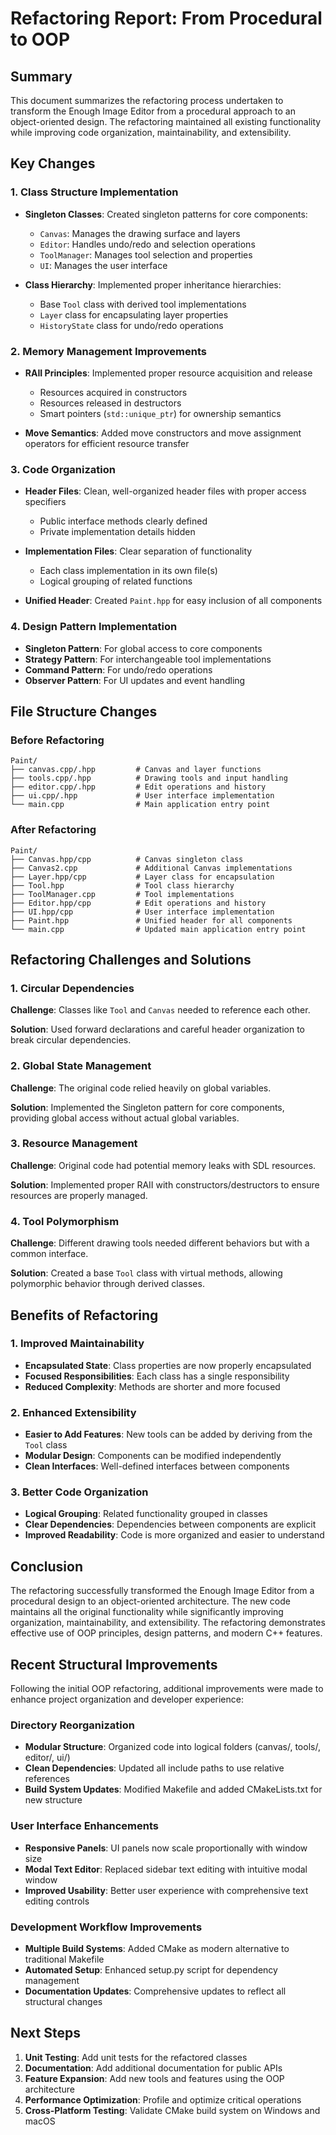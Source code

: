 # Refactoring Report: From Procedural to OOP

## Summary

This document summarizes the refactoring process undertaken to transform the Enough Image Editor from a procedural approach to an object-oriented design. The refactoring maintained all existing functionality while improving code organization, maintainability, and extensibility.

## Key Changes

### 1. Class Structure Implementation

- **Singleton Classes**: Created singleton patterns for core components:
  - `Canvas`: Manages the drawing surface and layers
  - `Editor`: Handles undo/redo and selection operations
  - `ToolManager`: Manages tool selection and properties
  - `UI`: Manages the user interface

- **Class Hierarchy**: Implemented proper inheritance hierarchies:
  - Base `Tool` class with derived tool implementations
  - `Layer` class for encapsulating layer properties
  - `HistoryState` class for undo/redo operations

### 2. Memory Management Improvements

- **RAII Principles**: Implemented proper resource acquisition and release
  - Resources acquired in constructors
  - Resources released in destructors
  - Smart pointers (`std::unique_ptr`) for ownership semantics

- **Move Semantics**: Added move constructors and move assignment operators for efficient resource transfer

### 3. Code Organization

- **Header Files**: Clean, well-organized header files with proper access specifiers
  - Public interface methods clearly defined
  - Private implementation details hidden

- **Implementation Files**: Clear separation of functionality
  - Each class implementation in its own file(s)
  - Logical grouping of related functions

- **Unified Header**: Created `Paint.hpp` for easy inclusion of all components

### 4. Design Pattern Implementation

- **Singleton Pattern**: For global access to core components
- **Strategy Pattern**: For interchangeable tool implementations
- **Command Pattern**: For undo/redo operations
- **Observer Pattern**: For UI updates and event handling

## File Structure Changes

### Before Refactoring

```
Paint/
├── canvas.cpp/.hpp         # Canvas and layer functions
├── tools.cpp/.hpp          # Drawing tools and input handling
├── editor.cpp/.hpp         # Edit operations and history
├── ui.cpp/.hpp             # User interface implementation
└── main.cpp                # Main application entry point
```

### After Refactoring

```
Paint/
├── Canvas.hpp/cpp          # Canvas singleton class
├── Canvas2.cpp             # Additional Canvas implementations
├── Layer.hpp/cpp           # Layer class for encapsulation
├── Tool.hpp                # Tool class hierarchy
├── ToolManager.cpp         # Tool implementations
├── Editor.hpp/cpp          # Edit operations and history
├── UI.hpp/cpp              # User interface implementation
├── Paint.hpp               # Unified header for all components
└── main.cpp                # Updated main application entry point
```

## Refactoring Challenges and Solutions

### 1. Circular Dependencies

**Challenge**: Classes like `Tool` and `Canvas` needed to reference each other.

**Solution**: Used forward declarations and careful header organization to break circular dependencies.

### 2. Global State Management

**Challenge**: The original code relied heavily on global variables.

**Solution**: Implemented the Singleton pattern for core components, providing global access without actual global variables.

### 3. Resource Management

**Challenge**: Original code had potential memory leaks with SDL resources.

**Solution**: Implemented proper RAII with constructors/destructors to ensure resources are properly managed.

### 4. Tool Polymorphism

**Challenge**: Different drawing tools needed different behaviors but with a common interface.

**Solution**: Created a base `Tool` class with virtual methods, allowing polymorphic behavior through derived classes.

## Benefits of Refactoring

### 1. Improved Maintainability

- **Encapsulated State**: Class properties are now properly encapsulated
- **Focused Responsibilities**: Each class has a single responsibility
- **Reduced Complexity**: Methods are shorter and more focused

### 2. Enhanced Extensibility

- **Easier to Add Features**: New tools can be added by deriving from the `Tool` class
- **Modular Design**: Components can be modified independently
- **Clean Interfaces**: Well-defined interfaces between components

### 3. Better Code Organization

- **Logical Grouping**: Related functionality grouped in classes
- **Clear Dependencies**: Dependencies between components are explicit
- **Improved Readability**: Code is more organized and easier to understand

## Conclusion

The refactoring successfully transformed the Enough Image Editor from a procedural design to an object-oriented architecture. The new code maintains all the original functionality while significantly improving organization, maintainability, and extensibility. The refactoring demonstrates effective use of OOP principles, design patterns, and modern C++ features.

## Recent Structural Improvements

Following the initial OOP refactoring, additional improvements were made to enhance project organization and developer experience:

### Directory Reorganization
- **Modular Structure**: Organized code into logical folders (canvas/, tools/, editor/, ui/)
- **Clean Dependencies**: Updated all include paths to use relative references
- **Build System Updates**: Modified Makefile and added CMakeLists.txt for new structure

### User Interface Enhancements
- **Responsive Panels**: UI panels now scale proportionally with window size
- **Modal Text Editor**: Replaced sidebar text editing with intuitive modal window
- **Improved Usability**: Better user experience with comprehensive text editing controls

### Development Workflow Improvements
- **Multiple Build Systems**: Added CMake as modern alternative to traditional Makefile
- **Automated Setup**: Enhanced setup.py script for dependency management
- **Documentation Updates**: Comprehensive updates to reflect all structural changes

## Next Steps

1. **Unit Testing**: Add unit tests for the refactored classes
2. **Documentation**: Add additional documentation for public APIs
3. **Feature Expansion**: Add new tools and features using the OOP architecture
4. **Performance Optimization**: Profile and optimize critical operations
5. **Cross-Platform Testing**: Validate CMake build system on Windows and macOS
